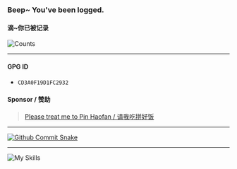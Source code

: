 ### Beep~ You've been logged.
#### 滴~你已被记录

![Counts](https://count.getloli.com/@Sn0wo2?name=Sn0wo2&theme=gelbooru&padding=5&offset=0&align=top&scale=1&pixelated=0&darkmode=auto)

---

#### GPG ID
 - `CD3A0F19D1FC2932`

#### Sponsor / 赞助
>[Please treat me to Pin Haofan / 请我吃拼好饭](https://afdian.com/a/Me0wo)

---

[![Github Commit Snake](https://raw.githubusercontent.com/Sn0wo2/Sn0wo2/refs/heads/output/github-contribution-grid-snake.svg)](##)

---

![My Skills](https://skillicons.dev/icons?i=azul,bash,cs,cloudflare,css,dart,discord,bots,docker,express,fastapi,flutter,gcp,git,github,githubactions,gmail,go,gradle,html,idea,java,js,linux,md,maven,mongodb,mysql,nginx,nodejs,npm,postgres,postman,pycharm,py,react,redis,regex,replit,rider,sass,spring,sqlite,svg,twitter,ts,kotlin,ktor,ubuntu,vscode,vim,visualstudio,vite,vscode,vue,webstorm,windows,workers)
